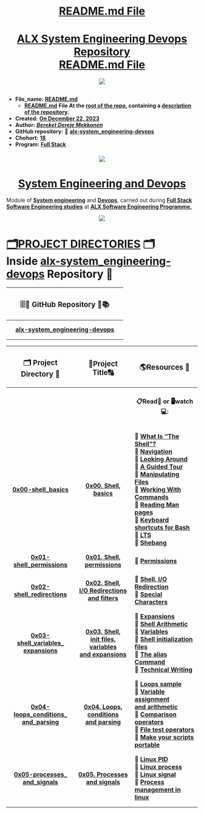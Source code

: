 <H1 align="center", height="1500"> <ins> README.md File </ins> </H1>
<H1 align="center"> <ins>  ALX System Engineering Devops Repository<br> README.md File</ins> </H1>

<p align="center">
  <img src="https://i.ibb.co/VWZxPbx/Repo-alx-system-engineering-devops-Alx-logo.png" />
</p>

##

* **File_name:** [**README.md**](https://github.com/BekaHabesha/alx-system_engineering-devops/blob/master/README.md)
  * [**README.md**](https://github.com/BekaHabesha/alx-system_engineering-devops/blob/master/README.md) **File At the <ins>root of the repo</ins>, containing a <ins>description of the repository</ins>.**
* **Created:** <ins>**On December 22, 2023**</ins>
* **Author:** [***Bereket Dereje Mekkonen***](https://intranet.alxswe.com/users/BereketDerejeMekonnen)
* **GitHub repository:** 📂 [**alx-system_engineering-devops**](https://github.com/BekaHabesha/alx-system_engineering-devops)
* **Chohort:** <ins>**18**</ins>
* **Program:** <ins>**Full Stack**</ins>

###   

<p align="center">
  <img src="https://i.ibb.co/ZV48Drd/Alx-next-generation.png" />
</p>
                     
##

<H1 align="center"> <ins> System Engineering and Devops</ins> </H1>

Module of <ins>**System engineering</ins>** and <ins>**Devops</ins>**, carried out during <ins>**Full Stack Software Engineering studies</ins>** at <ins>**ALX Software Engineering Programme<ins>.**

<p align="center">
  <img src="https://i.ibb.co/Dr7zQyb/alx-do-hard-things.png" />
</p>

###

# <ins> 🗂PROJECT DIRECTORIES</ins> 🗂<br> Inside [**alx-system_engineering-devops**](https://github.com/BekaHabesha/alx-system_engineering-devops) **Repository** :floppy_disk: </H1>

|  | <H3 align="center">🗄💾 GitHub Repository 📀📚 </H3> |  |
| :----: | :----:| :---- |
|   |   |   |
|   |   |   |
|   | [**alx-system_engineering-devops**](https://github.com/BekaHabesha/alx-system_engineering-devops) |  |
|   |   |   |
|   |   |   |

| <H3 align="center">🗂 Project Directory 📁 </H3> | <H3 align="center">📝Project Title🔠</H3> | <H3 align="center">🌎Resources 💎 </H3> | 
| :----: | :----:| :---- |
|   |   |  <H4 align="center">📋Read📖 or 🖥watch💻: </H4> |
|   |   |   |
|   |   |   |
| [**0x00-shell_basics**](https://github.com/BekaHabesha/alx-system_engineering-devops/tree/master/0x00-shell_basics) | [**0x00. Shell, basics**](https://intranet.alxswe.com/projects/205) | 🔹 [**What Is “The Shell”?**](https://intranet.alxswe.com/rltoken/vwO91sqNBgRL03BLu-ueiA)<br>🔸 [**Navigation**](https://intranet.alxswe.com/rltoken/iblidp7yp6i-QpT8rDXHaA)<br> 🔹 [**Looking Around**](https://intranet.alxswe.com/rltoken/xEKUCnQsMH0esQ6fJU5vLA)<br> 🔸 [**A Guided Tour**](https://intranet.alxswe.com/rltoken/HUhQ73fFR1GOC5nb4r-mDw)<br> 🔹 [**Manipulating Files**](https://intranet.alxswe.com/rltoken/olv-1tj4d1LA57Z0PrLNvw)<br> 🔸 [**Working With Commands**](https://intranet.alxswe.com/rltoken/zUtux3Pm0BkvtwXzbTtkmA)<br> 🔹 [**Reading Man pages**](https://intranet.alxswe.com/rltoken/rddGdsqLf8_kRzp12RaD4A)<br> 🔸 [**Keyboard shortcuts for Bash**](https://intranet.alxswe.com/rltoken/AGxMxuS5IeW8VmEvJyhwvw)<br> 🔹 [**LTS**](https://wiki.ubuntu.com/LTS)<br> 🔸 [**Shebang**](https://intranet.alxswe.com/rltoken/cE8ZA3kgEaFhB-IDNv31bQ) |
|   |   |   |
|   |   |   |
| [**0x01-shell_permissions**](https://github.com/BekaHabesha/alx-system_engineering-devops/tree/master/0x01-shell_permissions) | [**0x01. Shell, permissions**](https://intranet.alxswe.com/projects/207) | 🔹 [**Permissions**](https://intranet.alxswe.com/rltoken/aQmRB6ms-SDHUhqY0Rsa3g) |
|   |   |   |
|   |   |   |
| [**0x02-shell_redirections**](https://github.com/BekaHabesha/alx-system_engineering-devops/tree/master/0x02-shell_redirections) | [**0x02. Shell,<br> I/O Redirections <br>and filters**](https://intranet.alxswe.com/projects/208) | 🔹 [**Shell, I/O Redirection**](https://intranet.alxswe.com/rltoken/fGOQQXRKbvOcd1qLRxHzLQ)<br> 🔸 [**Special Characters**](https://intranet.alxswe.com/rltoken/c1pz13vke3HPH0S8iALbtw) |
|   |   |   |
|   |   |   |
| [**0x03-shell_variables_<br>expansions**](https://github.com/BekaHabesha/alx-system_engineering-devops/tree/master/0x03-shell_variables_expansions) | [**0x03. Shell, <br>init files, <br>variables <br>and expansions**](https://intranet.alxswe.com/projects/209) | 🔹 [**Expansions**](https://intranet.alxswe.com/rltoken/oXnzBjLBA9t9dr7WuftdmQ)<br> 🔸 [**Shell Arithmetic**](https://intranet.alxswe.com/rltoken/PLSUQnBcKKU5eEgRfRDlug)<br> 🔹 [**Variables**](https://intranet.alxswe.com/rltoken/SvdGNZJjKsPghzZEhaWu4Q)<br>🔸 [**Shell initialization files**](https://intranet.alxswe.com/rltoken/tqud57kjsSYgDfeZDlwl3g)<br> 🔹 [**The alias Command**](https://intranet.alxswe.com/rltoken/1Z3nYPjmidqQJXcWQ9Fkug)<br> 🔸 [**Technical Writing**](https://intranet.alxswe.com/rltoken/wYrZr3t3DeAE8PpYHYWGiw) |
|   |   |   |
|   |   |   |
| [**0x04-loops_conditions_<br>and_parsing**](https://github.com/BekaHabesha/alx-system_engineering-devops/tree/master/0x04-loops_conditions_and_parsing) | [**0x04. Loops, <br>conditions <br>and parsing**](https://intranet.alxswe.com/projects/251) | 🔹 [**Loops sample**](https://intranet.alxswe.com/rltoken/wT98UJfv_E2tk4yP9PcLLw)<br> 🔸 [**Variable assignment<br> and arithmetic**](https://intranet.alxswe.com/rltoken/olvOKX699pq50rkHRE5cSA)<br> 🔹 [**Comparison operators**](https://intranet.alxswe.com/rltoken/HxohzllkOWh0t4dy_HptIQ)<br> 🔸 [**File test operators**](https://intranet.alxswe.com/rltoken/g8of2ABPEJfCNtPrDQaqVw)<br> 🔹 [**Make your scripts portable**](https://intranet.alxswe.com/rltoken/O0Ay21p7tDhfLMsYbtAKug) |
|   |   |   |
|   |   |   |
| [**0x05-processes_<br>and_signals**](https://github.com/BekaHabesha/alx-system_engineering-devops/tree/master/0x05-processes_and_signals) | [**0x05. Processes <br>and signals**](https://intranet.alxswe.com/projects/255) | 🔹 [**Linux PID**](https://intranet.alxswe.com/rltoken/qVGxUt1QMIV4B4oVrQBlQg)<br> 🔸 [**Linux process**](https://intranet.alxswe.com/rltoken/px2TdWSjVO8i9SB5gHchAw)<br> 🔹 [**Linux signal**](https://intranet.alxswe.com/rltoken/qQSGz9CN52PVF3IPCuaRiw)<br> 🔸 [**Process management in linux**](https://intranet.alxswe.com/rltoken/XlYrlghzNZ6Z1cbI_IPaiA) |
|   |   |   |
|   |   |   |
